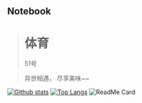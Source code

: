 ## Notebook 

># 体育
>51号

>异世相遇， 尽享美味~~

[![Github stats](https://github-readme-stats.vercel.app/api?username=luguoba&show_icons=true&include_all_commits=true)](https://github.com/luguoba/github-readme-stats)
[![Top Langs](https://github-readme-stats.vercel.app/api/top-langs/?username=luguoba&layout=compact)](https://github.com/luguoba/github-readme-stats)
![ReadMe Card](https://github-readme-stats.vercel.app/api/pin/?username=luguoba&repo=luguoba.github.io)
